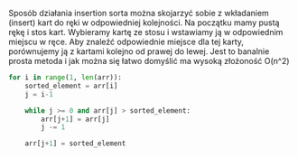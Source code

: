 Sposób działania insertion sorta można skojarzyć sobie z wkładaniem (insert) kart do ręki w odpowiedniej kolejności.
Na początku mamy pustą rękę i stos kart. Wybieramy kartę ze stosu i wstawiamy ją w odpowiednim miejscu w ręce. Aby znaleźć odpowiednie miejsce dla tej karty, porównujemy ją z kartami kolejno od prawej do lewej.
Jest to banalnie prosta metoda i jak można się łatwo domyślić ma wysoką złożoność O(n^2)

```python
for i in range(1, len(arr)):
	sorted_element = arr[i]
	j = i-1

	while j >= 0 and arr[j] > sorted_element:
		arr[j+1] = arr[j]
		j -= 1

	arr[j+1] = sorted_element
```